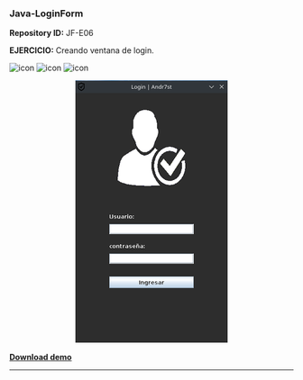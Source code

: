### Java-LoginForm

**Repository ID:** JF-E06

**EJERCICIO:** Creando ventana de login.


![icon](https://raw.github.com/Andr7st/index/main/src/images/icons/java_x32.png)
![icon](https://raw.github.com/Andr7st/index/main/src/images/icons/git_x32.png)
![icon](https://raw.github.com/Andr7st/index/main/src/images/icons/github_x32.png)



<!-- Download [**Demo**](demo/Demo.zip)

![imagen](out/images/JF_E06_A.png)

style=" width:300px ; height:96px "
-->



<div align="center">
<img src="out/images/JF_E06_A.png"  />
</div>


<a href="out/demo/Demo_JF-E06.zip" download> **Download demo** </a>

---
